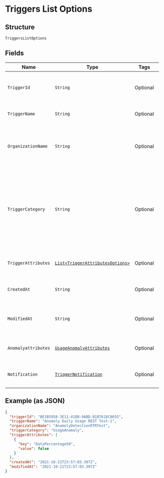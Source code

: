 
# Triggers List Options

## Structure

`TriggersListOptions`

## Fields

| Name | Type | Tags | Description | Getter | Setter |
|  --- | --- | --- | --- | --- | --- |
| `TriggerId` | `String` | Optional | The system assigned name of the trigger being updated. | String getTriggerId() | setTriggerId(String triggerId) |
| `TriggerName` | `String` | Optional | The user defined name of the trigger. | String getTriggerName() | setTriggerName(String triggerName) |
| `OrganizationName` | `String` | Optional | The user assigned name of the organization associated with the trigger. | String getOrganizationName() | setOrganizationName(String organizationName) |
| `TriggerCategory` | `String` | Optional | This is the value to use in the request body to detect anomalous behaivior. The values in this table will only be relevant when this parameter is set to this value. | String getTriggerCategory() | setTriggerCategory(String triggerCategory) |
| `TriggerAttributes` | [`List<TriggerAttributesOptions>`](../../doc/models/trigger-attributes-options.md) | Optional | Additional details and keys for the trigger. | List<TriggerAttributesOptions> getTriggerAttributes() | setTriggerAttributes(List<TriggerAttributesOptions> triggerAttributes) |
| `CreatedAt` | `String` | Optional | Timestamp for whe the trigger was created. | String getCreatedAt() | setCreatedAt(String createdAt) |
| `ModifiedAt` | `String` | Optional | Timestamp for the most recent time the trigger was modified. | String getModifiedAt() | setModifiedAt(String modifiedAt) |
| `Anomalyattributes` | [`UsageAnomalyAttributes`](../../doc/models/usage-anomaly-attributes.md) | Optional | The details of the UsageAnomaly trigger. | UsageAnomalyAttributes getAnomalyattributes() | setAnomalyattributes(UsageAnomalyAttributes anomalyattributes) |
| `Notification` | [`TriggerNotification`](../../doc/models/trigger-notification.md) | Optional | The notification details of the trigger. | TriggerNotification getNotification() | setNotification(TriggerNotification notification) |

## Example (as JSON)

```json
{
  "triggerId": "BE1B5958-3E11-41DB-9ABD-B1B7618C0035",
  "triggerName": "Anomaly Daily Usage REST Test-1",
  "organizationName": "AnamolyDetectionRTRTest",
  "triggerCategory": "UsageAnomaly",
  "triggerAttributes": [
    {
      "key": "DataPercentage50",
      "value": false
    }
  ],
  "createdAt": "2021-10-21T23:57:03.397Z",
  "modifiedAt": "2021-10-21T23:57:03.397Z"
}
```

